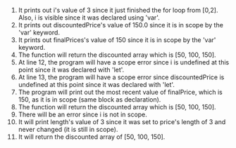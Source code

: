 1. It prints out i's value of 3 since it just finished the for loop from [0,2]. Also, i is visible since it was declared using 'var'.
2. It prints out discountedPrice's value of 150.0 since it is in scope by the 'var' keyword.
3. It prints out finalPrices's value of 150 since it is in scope by the 'var' keyword.
4. The function will return the discounted array which is [50, 100, 150].
5. At line 12, the program will have a scope error since i is undefined at this point since it was declared with 'let'.
6. At line 13, the program will have a scope error since discountedPrice is undefined at this point since it was declared with 'let'.
7. The program will print out the most recent value of finalPrice, which is 150, as it is in scope (same block as declaration).
8. The function will return the discounted array which is [50, 100, 150].
9. There will be an error since i is not in scope.
10. It will print length's value of 3 since it was set to price's length of 3 and never changed (it is still in scope).
11. It will return the discounted array of [50, 100, 150].